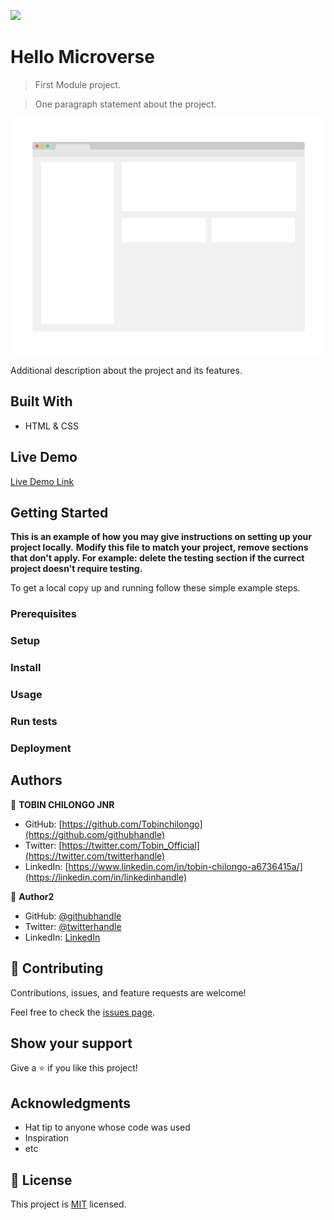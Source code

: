 ![](https://img.shields.io/badge/Microverse-blueviolet)

# Hello Microverse

>First Module project.

> One paragraph statement about the project.

![screenshot](./app_screenshot.png)

Additional description about the project and its features.

## Built With

- HTML & CSS

## Live Demo

[Live Demo Link](https://livedemo.com)


## Getting Started

**This is an example of how you may give instructions on setting up your project locally.**
**Modify this file to match your project, remove sections that don't apply. For example: delete the testing section if the currect project doesn't require testing.**


To get a local copy up and running follow these simple example steps.

### Prerequisites

### Setup

### Install

### Usage

### Run tests

### Deployment



## Authors

👤 **TOBIN CHILONGO JNR**

- GitHub: [https://github.com/Tobinchilongo](https://github.com/githubhandle)
- Twitter: [https://twitter.com/Tobin_Official](https://twitter.com/twitterhandle)
- LinkedIn: [https://www.linkedin.com/in/tobin-chilongo-a6736415a/](https://linkedin.com/in/linkedinhandle)

👤 **Author2**

- GitHub: [@githubhandle](https://github.com/githubhandle)
- Twitter: [@twitterhandle](https://twitter.com/twitterhandle)
- LinkedIn: [LinkedIn](https://linkedin.com/in/linkedinhandle)

## 🤝 Contributing

Contributions, issues, and feature requests are welcome!

Feel free to check the [issues page](../../issues/).

## Show your support

Give a ⭐️ if you like this project!

## Acknowledgments

- Hat tip to anyone whose code was used
- Inspiration
- etc

## 📝 License

This project is [MIT](./MIT.md) licensed.
